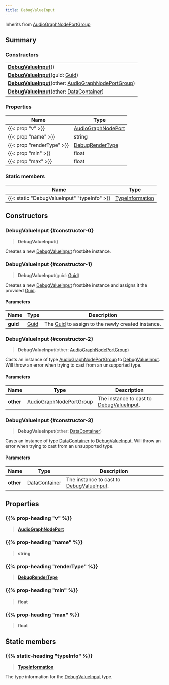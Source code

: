 ```yaml
---
title: DebugValueInput
---
```


Inherits from [AudioGraphNodePortGroup](/vext/ref/fb/audiographnodeportgroup)

## Summary

### Constructors

|  |
| --- |
| **[DebugValueInput](#constructor-0)**() |
| **[DebugValueInput](#constructor-1)**(guid: [Guid](/vext/ref/shared/type/guid)) |
| **[DebugValueInput](#constructor-2)**(other: [AudioGraphNodePortGroup](/vext/ref/fb/audiographnodeportgroup)) |
| **[DebugValueInput](#constructor-3)**(other: [DataContainer](/vext/ref/shared/type/datacontainer)) |

### Properties

| Name | Type |
| ---- | ---- |
| {{< prop "v" >}} | [AudioGraphNodePort](/vext/ref/fb/audiographnodeport) |
| {{< prop "name" >}} | string |
| {{< prop "renderType" >}} | [DebugRenderType](/vext/ref/fb/debugrendertype) |
| {{< prop "min" >}} | float |
| {{< prop "max" >}} | float |

### Static members

| Name | Type |
| ---- | ---- |
| {{< static "DebugValueInput" "typeInfo" >}} | [TypeInformation](/vext/ref/shared/type/typeinformation) |

## Constructors

### DebugValueInput {#constructor-0}

> **DebugValueInput**()

Creates a new [DebugValueInput](/vext/ref/fb/debugvalueinput) frostbite instance.

### DebugValueInput {#constructor-1}

> **DebugValueInput**(guid: [Guid](/vext/ref/shared/type/guid))

Creates a new [DebugValueInput](/vext/ref/fb/debugvalueinput) frostbite instance and assigns it the provided [Guid](/vext/ref/shared/type/guid).

#### Parameters

| Name | Type | Description |
| ---- | ---- | ----------- |
| **guid** | [Guid](/vext/ref/shared/type/guid) | The [Guid](/vext/ref/shared/type/guid) to assign to the newly created instance. |

### DebugValueInput {#constructor-2}

> **DebugValueInput**(other: [AudioGraphNodePortGroup](/vext/ref/fb/audiographnodeportgroup))

Casts an instance of type [AudioGraphNodePortGroup](/vext/ref/fb/audiographnodeportgroup) to [DebugValueInput](/vext/ref/fb/debugvalueinput). Will throw an error when trying to cast from an unsupported type.

#### Parameters

| Name | Type | Description |
| ---- | ---- | ----------- |
| **other** | [AudioGraphNodePortGroup](/vext/ref/fb/audiographnodeportgroup) | The instance to cast to [DebugValueInput](/vext/ref/fb/debugvalueinput). |

### DebugValueInput {#constructor-3}

> **DebugValueInput**(other: [DataContainer](/vext/ref/shared/type/datacontainer))

Casts an instance of type [DataContainer](/vext/ref/shared/type/datacontainer) to [DebugValueInput](/vext/ref/fb/debugvalueinput). Will throw an error when trying to cast from an unsupported type.

#### Parameters

| Name | Type | Description |
| ---- | ---- | ----------- |
| **other** | [DataContainer](/vext/ref/shared/type/datacontainer) | The instance to cast to [DebugValueInput](/vext/ref/fb/debugvalueinput). |

## Properties

### {{% prop-heading "v" %}}

> **[AudioGraphNodePort](/vext/ref/fb/audiographnodeport)**

### {{% prop-heading "name" %}}

> **string**

### {{% prop-heading "renderType" %}}

> **[DebugRenderType](/vext/ref/fb/debugrendertype)**

### {{% prop-heading "min" %}}

> **float**

### {{% prop-heading "max" %}}

> **float**

## Static members

### {{% static-heading "typeInfo" %}}

> **[TypeInformation](/vext/ref/shared/type/typeinformation)**

The type information for the [DebugValueInput](/vext/ref/fb/debugvalueinput) type.

